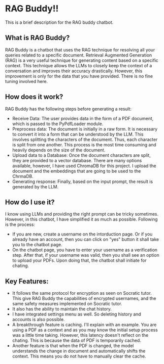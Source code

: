 # RAG Buddy!!
This is a brief description for the RAG buddy chatbot.
## What is RAG Buddy?
RAG Buddy is a chatbot that uses the RAG technique for resolving all your queries related to a specific document.
Retrieval Augmented Generation (RAG) is a very useful technique for generating content based on a specific context.
This technique allows the LLMs to closely keep the context of a conversation and improves their accuracy drastically.
However, this improvement is only for the data that you have provided. There is no fine tuning involved here.

## How does it work?
RAG Buddy has the following steps before generating a result:
* Receive Data: The user provides data in the form of a PDF document, which is passed to the PyPdfLoader module.
* Preprocess data: The document is initially in a raw form. It is necessary to convert it into a form that can be understood by the LLM.
                       This involves splitting the characters of the document. Thus, each character is split from one another.
                       This process is the most time consuming and heavily depends on the size of the document.
* Upload data to a Database: Once the document characters are split, they are provided to a vector database. 
                                 There are many options available, however, I have used ChromaDB for this project.
                                 I upload the document and the embeddings that are going to be used to the ChrmaDB.
* Generating response: Finally, based on the input prompt, the result is generated by the LLM. 

## How do I use it?
I know using LLMs and providing the right prompt can be tricky sometimes. However, in this chatbot, I have simplified it as much as possible.
Following is the process: 
* If you are new, create a username on the intorduction page. Or if you already have an account, then you can click on "yes" button
      it shall take you to the chatbot page.
* On the chatbot page, you have to enter your username as a verification step. After that, if your username was valid, then you shall
      see an option to upload your PDFs. Upon doing that, the chatbot shall initiate for chating.
    
## Key Features: 
* It follows the same protocol for encryption as seen on Socratic tutor. This give RAG Buddy the capabilities of encrypted usernames, and the same safety measures implemented on Socratic tutor.
* It also has the ability to maintain the chat history.
* I have integrated settings menu as well. So deleting history and accounts is also possible.
* A breakthrough feature is caching. I'll explain with an example.
      You are using a PDF as a context and as you may know the initial setup process was a little time taking.
      However, this latency doesn't reflect on the chating. This is because the data of PDF is temporarily cached.
* Another feature is that when the PDF is changed, the model understands the change in document and 
      automatically shifts the context. This means you do not have to manually clear the cache.
